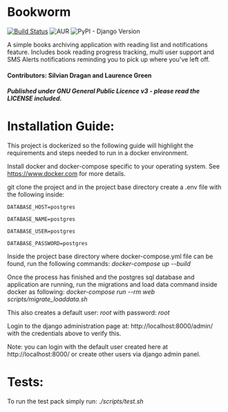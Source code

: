 # Bookworm

[![Build Status](https://travis-ci.org/Silvian/bookworm.svg?branch=master)](https://travis-ci.org/Silvian/bookworm) ![AUR](https://img.shields.io/aur/license/yaourt.svg) ![PyPI - Django Version](https://img.shields.io/pypi/djversions/djangorestframework.svg)

A simple books archiving application with reading list and notifications feature.
Includes book reading progress tracking, multi user support and SMS Alerts notifications reminding you to pick up where you've left off.

#### Contributors: Silvian Dragan and Laurence Green
##### Published under GNU General Public Licence v3 - please read the LICENSE included.



# Installation Guide:

This project is dockerized so the following guide will highlight the requirements and steps needed to run in a docker environment.

Install docker and docker-compose specific to your operating system. See https://www.docker.com for more details.

git clone the project and in the project base directory create a .env file with the following inside:

`DATABASE_HOST=postgres`

`DATABASE_NAME=postgres`

`DATABASE_USER=postgres`

`DATABASE_PASSWORD=postgres`

Inside the project base directory where docker-compose.yml file can be found, run the following commands:
*docker-compose up --build*

Once the process has finished and the postgres sql database and application are running, run the migrations and load data command inside docker as following:
*docker-compose run --rm web scripts/migrate_loaddata.sh*

This also creates a default user: *root* with password: *root*

Login to the django administration page at: http://localhost:8000/admin/ with the credentials above to verify this.

Note: you can login with the default user created here at http://localhost:8000/ or create other users via django admin panel.


# Tests:

To run the test pack simply run:
*./scripts/test.sh*
